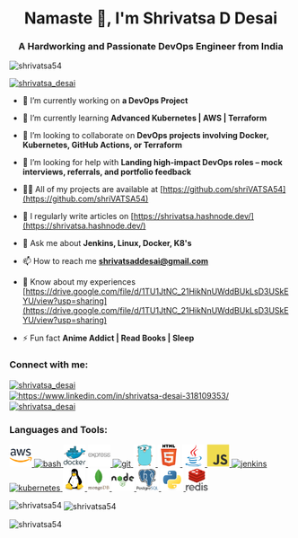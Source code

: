 <h1 align="center">Namaste 🙏, I'm Shrivatsa D Desai</h1>
<h3 align="center">A Hardworking and Passionate DevOps Engineer from India</h3>

<p align="left"> <img src="https://komarev.com/ghpvc/?username=shrivatsa54&label=Profile%20views&color=0e75b6&style=flat" alt="shrivatsa54" /> </p>

<p align="left"> <a href="https://twitter.com/shrivatsa_desai" target="blank"><img src="https://img.shields.io/twitter/follow/shrivatsa_desai?logo=twitter&style=for-the-badge" alt="shrivatsa_desai" /></a> </p>

- 🔭 I’m currently working on **a DevOps Project**

- 🌱 I’m currently learning **Advanced Kubernetes | AWS | Terraform**

- 👯 I’m looking to collaborate on **DevOps projects involving Docker, Kubernetes, GitHub Actions, or Terraform**

- 🤝 I’m looking for help with **Landing high-impact DevOps roles – mock interviews, referrals, and portfolio feedback**

- 👨‍💻 All of my projects are available at [https://github.com/shriVATSA54](https://github.com/shriVATSA54)

- 📝 I regularly write articles on [https://shrivatsa.hashnode.dev/](https://shrivatsa.hashnode.dev/)

- 💬 Ask me about **Jenkins, Linux, Docker, K8's**

- 📫 How to reach me **shrivatsaddesai@gmail.com**

- 📄 Know about my experiences [https://drive.google.com/file/d/1TU1JtNC_21HikNnUWddBUkLsD3USkEYU/view?usp=sharing](https://drive.google.com/file/d/1TU1JtNC_21HikNnUWddBUkLsD3USkEYU/view?usp=sharing)

- ⚡ Fun fact **Anime Addict | Read Books | Sleep**

<h3 align="left">Connect with me:</h3>
<p align="left">
<a href="https://twitter.com/shrivatsa_desai" target="blank"><img align="center" src="https://raw.githubusercontent.com/rahuldkjain/github-profile-readme-generator/master/src/images/icons/Social/twitter.svg" alt="shrivatsa_desai" height="30" width="40" /></a>
<a href="https://linkedin.com/in/https://www.linkedin.com/in/shrivatsa-desai-318109353/" target="blank"><img align="center" src="https://raw.githubusercontent.com/rahuldkjain/github-profile-readme-generator/master/src/images/icons/Social/linked-in-alt.svg" alt="https://www.linkedin.com/in/shrivatsa-desai-318109353/" height="30" width="40" /></a>
<a href="https://hashnode.com/shrivatsa_desai" target="blank"><img align="center" src="https://raw.githubusercontent.com/rahuldkjain/github-profile-readme-generator/master/src/images/icons/Social/hashnode.svg" alt="shrivatsa_desai" height="30" width="40" /></a>
</p>

<h3 align="left">Languages and Tools:</h3>
<p align="left"> <a href="https://aws.amazon.com" target="_blank" rel="noreferrer">    <img src="https://raw.githubusercontent.com/devicons/devicon/master/icons/amazonwebservices/amazonwebservices-original-wordmark.svg" alt="aws" width="40" height="40"/> </a> <a href="https://www.gnu.org/software/bash/" target="_blank" rel="noreferrer">     <img src="https://www.vectorlogo.zone/logos/gnu_bash/gnu_bash-icon.svg" alt="bash" width="40" height="40"/> </a> <a href="https://www.docker.com/" target="_blank" rel="noreferrer"> <img src="https://raw.githubusercontent.com/devicons/devicon/master/icons/docker/docker-original-wordmark.svg" alt="docker" width="40" height="40"/> </a> <a href="https://expressjs.com" target="_blank" rel="noreferrer">    <img src="https://raw.githubusercontent.com/devicons/devicon/master/icons/express/express-original-wordmark.svg" alt="express" width="40" height="40"/> </a> <a href="https://git-scm.com/" target="_blank" rel="noreferrer">     <img src="https://www.vectorlogo.zone/logos/git-scm/git-scm-icon.svg" alt="git" width="40" height="40"/> </a> <a href="https://golang.org" target="_blank" rel="noreferrer"> <img src="https://raw.githubusercontent.com/devicons/devicon/master/icons/go/go-original.svg" alt="go" width="40" height="40"/> </a> <a href="https://www.w3.org/html/" target="_blank" rel="noreferrer"> <img src="https://raw.githubusercontent.com/devicons/devicon/master/icons/html5/html5-original-wordmark.svg" alt="html5" width="40" height="40"/> </a> <a href="https://www.java.com" target="_blank" rel="noreferrer"> 
  <img src="https://raw.githubusercontent.com/devicons/devicon/master/icons/java/java-original.svg" alt="java" width="40" height="40"/> </a> <a href="https://developer.mozilla.org/en-US/docs/Web/JavaScript" target="_blank" rel="noreferrer">   <img src="https://raw.githubusercontent.com/devicons/devicon/master/icons/javascript/javascript-original.svg" alt="javascript" width="40" height="40"/> </a> <a href="https://www.jenkins.io" target="_blank" rel="noreferrer"> <img src="https://www.vectorlogo.zone/logos/jenkins/jenkins-icon.svg" alt="jenkins" width="40" height="40"/> </a> <a href="https://kubernetes.io" target="_blank" rel="noreferrer"> <img src="https://www.vectorlogo.zone/logos/kubernetes/kubernetes-icon.svg" alt="kubernetes" width="40" height="40"/> </a> <a href="https://www.linux.org/" target="_blank" rel="noreferrer">     <img src="https://raw.githubusercontent.com/devicons/devicon/master/icons/linux/linux-original.svg" alt="linux" width="40" height="40"/> </a> <a href="https://www.mongodb.com/" target="_blank" rel="noreferrer">    <img src="https://raw.githubusercontent.com/devicons/devicon/master/icons/mongodb/mongodb-original-wordmark.svg" alt="mongodb" width="40" height="40"/> </a> <a href="https://nodejs.org" target="_blank" rel="noreferrer"> <img src="https://raw.githubusercontent.com/devicons/devicon/master/icons/nodejs/nodejs-original-wordmark.svg" alt="nodejs" width="40" height="40"/> </a> <a href="https://www.postgresql.org" target="_blank" rel="noreferrer">    <img src="https://raw.githubusercontent.com/devicons/devicon/master/icons/postgresql/postgresql-original-wordmark.svg" alt="postgresql" width="40" height="40"/> </a> <a href="https://www.python.org" target="_blank" rel="noreferrer">     <img src="https://raw.githubusercontent.com/devicons/devicon/master/icons/python/python-original.svg" alt="python" width="40" height="40"/> </a> <a href="https://redis.io" target="_blank" rel="noreferrer">    <img src="https://raw.githubusercontent.com/devicons/devicon/master/icons/redis/redis-original-wordmark.svg" alt="redis" width="40" height="40"/> </a> </p>

<p><img align="left" src="https://github-readme-stats.vercel.app/api/top-langs?username=shrivatsa54&show_icons=true&locale=en&layout=compact" alt="shrivatsa54" /></p>

<p>&nbsp;<img align="center" src="https://github-readme-stats.vercel.app/api?username=shrivatsa54&show_icons=true&locale=en" alt="shrivatsa54" /></p>

<p><img align="center" src="https://github-readme-streak-stats.herokuapp.com/?user=shrivatsa54&" alt="shrivatsa54" /></p>
